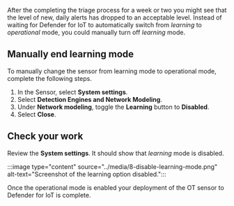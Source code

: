 After the completing the triage process for a week or two you might see that the level of new, daily alerts has dropped to an acceptable level. Instead of waiting for Defender for IoT to automatically switch from *learning* to *operational* mode, you could manually turn off *learning* mode.

## Manually end learning mode

To manually change the sensor from learning mode to operational mode, complete the following steps.

1. In the Sensor, select **System settings**.
1. Select **Detection Engines and Network Modeling**.
1. Under **Network modeling**, toggle the **Learning** button to **Disabled**.
1. Select **Close**.

## Check your work

Review the **System settings**. It should show that *learning* mode is disabled.

:::image type="content" source="../media/8-disable-learning-mode.png" alt-text="Screenshot of the learning option disabled.":::

Once the operational mode is enabled your deployment of the OT sensor to Defender for IoT is complete.

